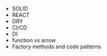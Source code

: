 <ul>

<li>SOLID</li >
<li> REACT </li >
<li> DRY </li >
<li> CI/CD</li >
<li> DI</li >
<li> function vs arrow</li >
<li> Factory methods and code patterns</li >

</ul>
